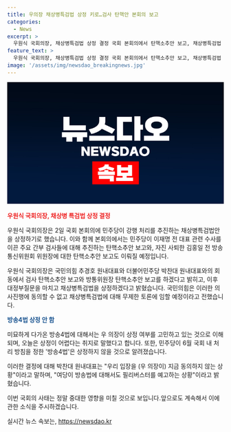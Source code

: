 ```yaml
---
title: 우의장 채상병특검법 상정 키로…검사 탄핵안 본회의 보고
categories:
  - News
excerpt: >
  우원식 국회의장, 채상병특검법 상정 결정 국회 본회의에서 탄핵소추안 보고, 채상병특검법 상정을 발표하며 국민의힘과 더불어민주당의 여야 합의가 이루어지지 않을 것으로 전망된다. 이에 대해 원내대표들은 의견을 제시하였으나 방송4법의 상정은 어려워 보인다고 밝혔다.
feature_text: >
  우원식 국회의장, 채상병특검법 상정 결정 국회 본회의에서 탄핵소추안 보고, 채상병특검법 상정을 발표하며 국민의힘과 더불어민주당의 여야 합의가 이루어지지 않을 것으로 전망된다. 이에 대해 원내대표들은 의견을 제시하였으나 방송4법의 상정은 어려워 보인다고 밝혔다.
image: '/assets/img/newsdao_breakingnews.jpg'
---
```


<p><img src="/assets/img/newsdao_breakingnews.jpg" alt="koreaapp 속보" /></p>

<p><b><span style="color: #ee2323;">우원식 국회의장, 채상병 특검법 상정 결정</span></b></p>

<p>우원식 국회의장은 2일 국회 본회의에 민주당이 강행 처리를 추진하는 채상병특검법안을 상정하기로 했습니다. 이와 함께 본회의에서는 민주당이 이재명 전 대표 관련 수사를 이끈 주요 간부 검사들에 대해 추진하는 탄핵소추안 보고와, 자진 사퇴한 김홍일 전 방송통신위원회 위원장에 대한 탄핵소추안 보고도 이뤄질 예정입니다.</p>

<p>우원식 국회의장은 국민의힘 추경호 원내대표와 더불어민주당 박찬대 원내대표와의 회동에서 검사 탄핵소추안 보고와 방통위원장 탄핵소추안 보고를 하겠다고 밝히고, 이후 대정부질문을 마치고 채상병특검법을 상정하겠다고 밝혔습니다. 국민의힘은 이러한 의사진행에 동의할 수 없고 채상병특검법에 대해 무제한 토론에 임할 예정이라고 전했습니다.</p>

<p><b><span style="color: #1a5490;">방송4법 상정 안 함</span></b></p>

<p>미묘하게 다가온 방송4법에 대해서는 우 의장이 상정 여부를 고민하고 있는 것으로 이해되며, 오늘은 상정이 어렵다는 취지로 말했다고 합니다. 또한, 민주당이 6월 국회 내 처리 방침을 정한 '방송4법'은 상정하지 않을 것으로 알려졌습니다. </p>

<p>이러한 결정에 대해 박찬대 원내대표는 "우리 입장을 (우 의장이) 지금 동의하지 않는 상황"이라고 말하며, "여당이 방송법에 대해서도 필리버스터를 예고하는 상황"이라고 밝혔습니다. </p>

<p>이번 국회의 사태는 정말 중대한 영향을 미칠 것으로 보입니다.앞으로도 계속해서 이에 관한 소식을 주시하겠습니다.</p>
실시간 뉴스 속보는, <a href="https://newsdao.kr" rel="dofollow">https://newsdao.kr</a>


